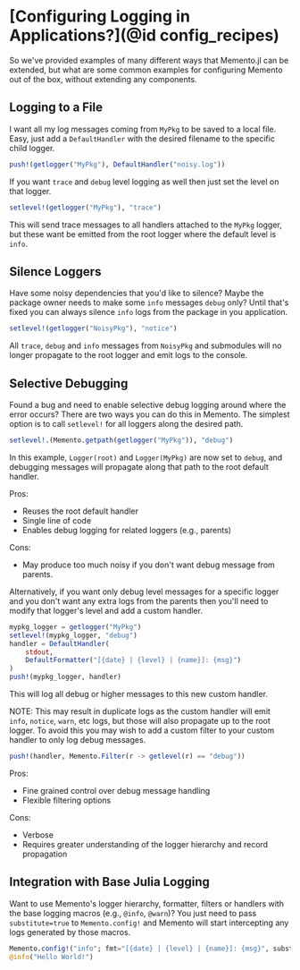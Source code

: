 # [Configuring Logging in Applications?](@id config_recipes)

So we've provided examples of many different ways that Memento.jl can be extended, but what are some common examples for configuring Memento out of the box, without extending any components.

## Logging to a File

I want all my log messages coming from `MyPkg` to be saved to a local file. Easy, just add a `DefaultHandler` with the desired filename to the specific child logger.

```julia
push!(getlogger("MyPkg"), DefaultHandler("noisy.log"))
```

If you want `trace` and `debug` level logging as well then just set the level on that logger.

```julia
setlevel!(getlogger("MyPkg"), "trace")
```

This will send trace messages to all handlers attached to the `MyPkg` logger, but these want be emitted from the root logger where the default level is `info`.

## Silence Loggers

Have some noisy dependencies that you'd like to silence? Maybe the package owner needs to make some `info` messages `debug` only? Until that's fixed you can always silence `info` logs from the package in you application.

```julia
setlevel!(getlogger("NoisyPkg"), "notice")
```

All `trace`, `debug` and `info` messages from `NoisyPkg` and submodules will no longer propagate to the root logger and emit logs to the console.


## Selective Debugging

Found a bug and need to enable selective debug logging around where the error occurs? There are two ways you can do this in Memento.
The simplest option is to call `setlevel!` for all loggers along the desired path.

```julia
setlevel!.(Memento.getpath(getlogger("MyPkg")), "debug")
```

In this example, `Logger(root)` and `Logger(MyPkg)` are now set to `debug`, and debugging messages will propagate along that path to the root default handler.

Pros:
- Reuses the root default handler
- Single line of code
- Enables debug logging for related loggers (e.g., parents)

Cons:
- May produce too much noisy if you don't want debug message from parents.

Alternatively, if you want only debug level messages for a specific logger and you don't want any extra logs from the parents then you'll need to modify that logger's level and add a custom handler.

```julia
mypkg_logger = getlogger("MyPkg")
setlevel!(mypkg_logger, "debug")
handler = DefaultHandler(
    stdout,
    DefaultFormatter("[{date} | {level} | {name}]: {msg}")
)
push!(mypkg_logger, handler)
```

This will log all debug or higher messages to this new custom handler.

NOTE: This may result in duplicate logs as the custom handler will emit `info`, `notice`, `warn`, etc logs, but those will also propagate up to the root logger. To avoid this you may wish to add a custom filter to your custom handler to only log debug messages.

```julia
push!(handler, Memento.Filter(r -> getlevel(r) == "debug"))
```

Pros:
- Fine grained control over debug message handling
- Flexible filtering options

Cons:
- Verbose
- Requires greater understanding of the logger hierarchy and record propagation

## Integration with Base Julia Logging

Want to use Memento's logger hierarchy, formatter, filters or handlers with the base logging macros (e.g., `@info`, `@warn`)?
You just need to pass `substitute=true` to `Memento.config!` and Memento will start intercepting any logs generated by those macros.

```julia
Memento.config!("info"; fmt="[{date} | {level} | {name}]: {msg}", substitute=true)
@info("Hello World!")
```
